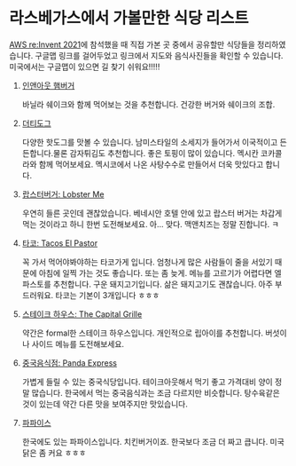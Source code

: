 # 라스베가스에서 가볼만한 식당 리스트

[AWS re:Invent 2021](https://reinvent.awsevents.com/)에 참석했을 때 직접 가본 곳 중에서 공유할만 식당들을 정리하였습니다. 구글맵 링크를 걸어두었고 링크에서 지도와 음식사진들을 확인할 수 있습니다. 미국에서는 구글맵이 있으면 길 찾기 쉬워요!!!!!

1. [인앤아웃 햄버거](https://goo.gl/maps/GhauhT3aYu81yHMx9)
   
   바닐라 쉐이크와 함께 먹어보는 것을 추천합니다. 건강한 버거와 쉐이크의 조합.
2. [더티도그](https://goo.gl/maps/kyrDy3PEJZb9XTd68)
   
   다양한 핫도그를 맛볼 수 있습니다. 남미스타일의 소세지가 들어가서 이국적이고 든든합니다.물론 감자튀김도 추천합니다. 좋은 토핑이 많이 있습니다. 멕시칸 코카콜라와 함께 먹어보세요. 멕시코에서 나온 사탕수수로 만들어서 더욱 맛있다고 합니다.
3. [랍스터버거: Lobster Me](https://goo.gl/maps/vEGbWsuHRMW5g2Qo7)
   
   우연히 들른 곳인데 괜찮았습니다. 베네시안 호텔 안에 있고 랍스터 버거는 차갑게 먹는 것이라고 하니 한번 도전해보세요. 아... 맞다. 맥앤치즈는 정말 진합니다. ㅋ
4. [타코: Tacos El Pastor](https://g.page/tacoselpastorlv?share)
   
   꼭 가서 먹어야봐야하는 타코가게 입니다. 엄청나게 많은 사람들이 줄을 서있기 때문에 아침에 일찍 가는 것도 좋습니다. 또는 좀 늦게. 메뉴를 고르기가 어렵다면 엘 파스토를 추천합니다. 구운 돼지고기입니다. 삶은 돼지고기도 괜찮습니다. 아주 부드러워요. 타코는 기본이 3개입니다 ㅎㅎㅎ
5. [스테이크 하우스: The Capital Grille](https://goo.gl/maps/outnkz3e6uAbLX2Y7)
   
   약간은 formal한 스테이크 하우스입니다. 개인적으로 립아이를 추천합니다. 버섯이나 사이드 메뉴를 도전해보세요.
6. [중국음식점: Panda Express](https://goo.gl/maps/v1MmKKb6tgTfVZNv8)
   
   가볍게 들릴 수 있는 중국식당입니다. 테이크아웃해서 먹기 좋고 가격대비 양이 정말 많습니다. 한국에서 먹는 중국음식과는 조금 다르지만 비슷합니다. 탕수육같은 것이 있는데 약간 다른 맛을 보여주지만 맛있습니다.
7. [파파이스](https://goo.gl/maps/Yc2EkjpPEAcsmJQn7)
   
   한국에도 있는 파파이스입니다. 치킨버거이죠. 한국보다 조금 더 짜고 큽니다. 미국 닭은 좀 커요 ㅎㅎㅎ
